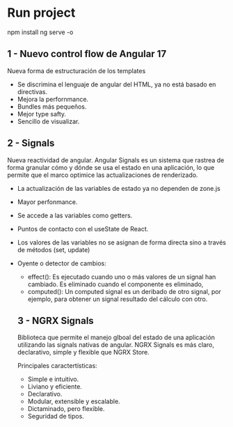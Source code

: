 # Run project

npm install
ng serve -o

## 1 - Nuevo control flow de Angular 17

Nueva forma de estructuración de los templates

- Se discrimina el lenguaje de angular del HTML, ya no está basado en directivas.
- Mejora la perfornmance.
- Bundles más pequeños.
- Mejor type safty.
- Sencillo de visualizar.

## 2 - Signals

Nueva reactividad de angular. Angular Signals es un sistema que rastrea de forma granular cómo y dónde se usa el estado en una aplicación, lo que permite que el marco optimice las actualizaciones de renderizado.

- La actualización de las variables de estado ya no dependen de zone.js
- Mayor perfonmance.
- Se accede a las variables como getters.
- Puntos de contacto con el useState de React.
- Los valores de las variables no se asignan de forma directa sino a través de métodos (set, update)
- Oyente o detector de cambios:

  - effect(): Es ejecutado cuando uno o más valores de un signal han cambiado.
    Es eliminado cuando el componente es eliminado,
  - computed(): Un computed signal es un deribado de otro signal, por ejemplo, para obtener un signal resultado del cálculo con otro.

  ## 3 - NGRX Signals

  Biblioteca que permite el manejo glboal del estado de una aplicación utilizando las signals nativas de angular.
  NGRX Signals es más claro, declarativo, simple y flexible que NGRX Store.

  Principales caractertísticas:

  - Simple e intuitivo.
  - Liviano y eficiente.
  - Declarativo.
  - Modular, extensible y escalable.
  - Dictaminado, pero flexible.
  - Seguridad de tipos.
